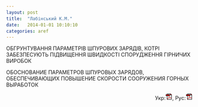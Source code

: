 ```yaml
---
layout: post
title:  "Лабінський К.М."
date:   2014-01-01 10:10:10
categories: aref
---
```


ОБГРУНТУВАННЯ ПАРАМЕТРІВ ШПУРОВИХ ЗАРЯДІВ, КОТРІ ЗАБЕЗПЕСУЮТЬ ПІДВИЩЕННЯ ШВИДКОСТІ СПОРУДЖЕННЯ ГІРНИЧИХ ВИРОБОК

ОБОСНОВАНИЕ ПАРАМЕТРОВ ШПУРОВЫХ ЗАРЯДОВ, ОБЕСПЕЧИВАЮЩИХ ПОВЫШЕНИЕ СКОРОСТИ СООРУЖЕНИЯ ГОРНЫХ ВЫРАБОТОК
<p align="right">
Укр:<a href="http://www.blastcraft.net/files/arefs/labinskiykn_ukr.pdf" target="_blank"><img src="/img/pdf.gif"></a>,
Рус:<a href="http://www.blastcraft.net/files/arefs/labinskiykn_ukr.pdf" target="_blank"><img src="/img/pdf.gif"></a>
</p>
